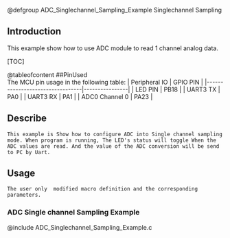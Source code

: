 
@defgroup ADC_Singlechannel_Sampling_Example Singlechannel Sampling


## Introduction

This example show how to use ADC module to read 1 channel analog data.

[TOC]

@tableofcontent
##PinUsed  
	The MCU pin usage in the following table:
|       Peripheral IO             |    GPIO PIN    |
|---------------------------------|----------------|
|       LED PIN                   |      PB18      |
|       UART3 TX                  |      PA0       |
|       UART3 RX                  |      PA1       |
|       ADC0 Channel 0            |      PA23      |


## Describe
	This example is Show how to configure ADC into Single channel sampling
	mode. When program is running, The LED's status will toggle When the
	ADC values are read. And the value of the ADC conversion will be send
	to PC by Uart.
	
## Usage
	The user only  modified macro definition and the corresponding parameters.


### ADC Single channel Sampling Example
@include ADC_Singlechannel_Sampling_Example.c


